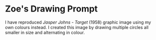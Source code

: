 # Zoe's Drawing Prompt

I have reproduced *Jasper Johns - Target* (1958) graphic image using my own colours instead. I created this image by drawing multiple circles all smaller in size and alternating in colour. 